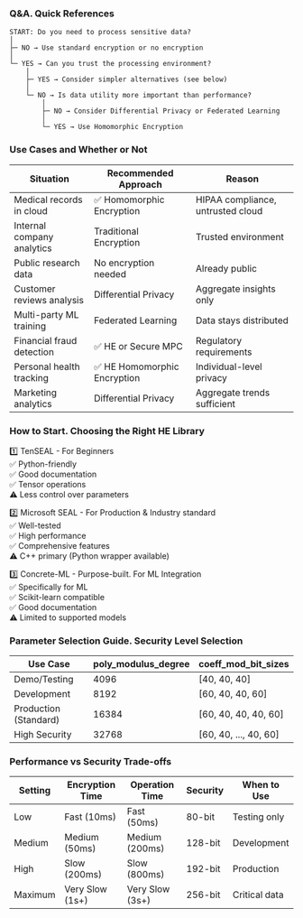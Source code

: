### Q&A. Quick References

```
START: Do you need to process sensitive data?  
│  
├─ NO → Use standard encryption or no encryption  
│  
└─ YES → Can you trust the processing environment?   
    │  
    ├─ YES → Consider simpler alternatives (see below)  
    │  
    └─ NO → Is data utility more important than performance?  
        │  
        ├─ NO → Consider Differential Privacy or Federated Learning  
        │  
        └─ YES → Use Homomorphic Encryption
```

### Use Cases and Whether or Not
| Situation | Recommended Approach | Reason |
| --------- | -------------------- | ------ |
| Medical records in cloud | ✅ Homomorphic Encryption | HIPAA compliance, untrusted cloud | 
| Internal company analytics | Traditional Encryption | Trusted environment | 
| Public research data | No encryption needed | Already public | 
| Customer reviews analysis | Differential Privacy | Aggregate insights only | 
| Multi-party ML training | Federated Learning | Data stays distributed | 
| Financial fraud detection | ✅ HE or Secure MPC | Regulatory requirements | 
| Personal health tracking | ✅ HE Homomorphic Encryption | Individual-level privacy | 
| Marketing analytics | Differential Privacy | Aggregate trends sufficient |

### How to Start. Choosing the Right HE Library
1️⃣ TenSEAL - For Beginners  
✅ Python-friendly  
✅ Good documentation   
✅ Tensor operations  
⚠️ Less control over parameters  

2️⃣ Microsoft SEAL - For Production & Industry standard  
✅ Well-tested  
✅ High performance  
✅ Comprehensive features  
⚠️ C++ primary (Python wrapper available)  

3️⃣ Concrete-ML - Purpose-built. For ML Integration  
✅ Specifically for ML  
✅ Scikit-learn compatible  
✅ Good documentation  
⚠️ Limited to supported models  

### Parameter Selection Guide. Security Level Selection
| Use Case | poly_modulus_degree |    coeff_mod_bit_sizes |
| -------- | ------------------- | ---------------------- |
| Demo/Testing | 4096 | [40, 40, 40] |
| Development  | 8192 | [60, 40, 40, 60] |
| Production (Standard) | 16384 | [60, 40, 40, 40, 60] |
| High Security | 32768 | [60, 40, ..., 40, 60] |


### Performance vs Security Trade-offs
| Setting | Encryption Time | Operation Time | Security | When to Use | 
| ------- | --------------- | -------------- | -------- | ----------- |
| Low | Fast (10ms) | Fast (50ms) | 80-bit | Testing only | 
| Medium | Medium (50ms) | Medium (200ms) | 128-bit | Development | 
| High | Slow (200ms) | Slow (800ms) | 192-bit | Production |
| Maximum | Very Slow (1s+) | Very Slow (3s+) | 256-bit | Critical data |
